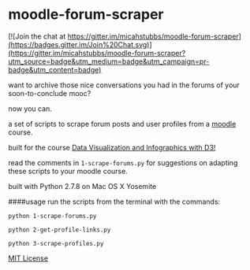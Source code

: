 # moodle-forum-scraper

[![Join the chat at https://gitter.im/micahstubbs/moodle-forum-scraper](https://badges.gitter.im/Join%20Chat.svg)](https://gitter.im/micahstubbs/moodle-forum-scraper?utm_source=badge&utm_medium=badge&utm_campaign=pr-badge&utm_content=badge)

want to archive those nice conversations you had in the forums of your soon-to-conclude mooc? 

now you can.

a set of scripts to scrape forum posts and user profiles from a [moodle](https://moodle.org/) course.  

built for the course [Data Visualization and Infographics with D3!](http://journalismcourses.org/course/view.php?id=25)

read the comments in `1-scrape-forums.py` for suggestions on adapting these scripts to your moodle course.
 
built with Python 2.7.8 on Mac OS X Yosemite

####usage
run the scripts from the terminal with the commands:

`python 1-scrape-forums.py`

`python 2-get-profile-links.py`

`python 3-scrape-profiles.py`




[MIT License](http://opensource.org/licenses/MIT)


